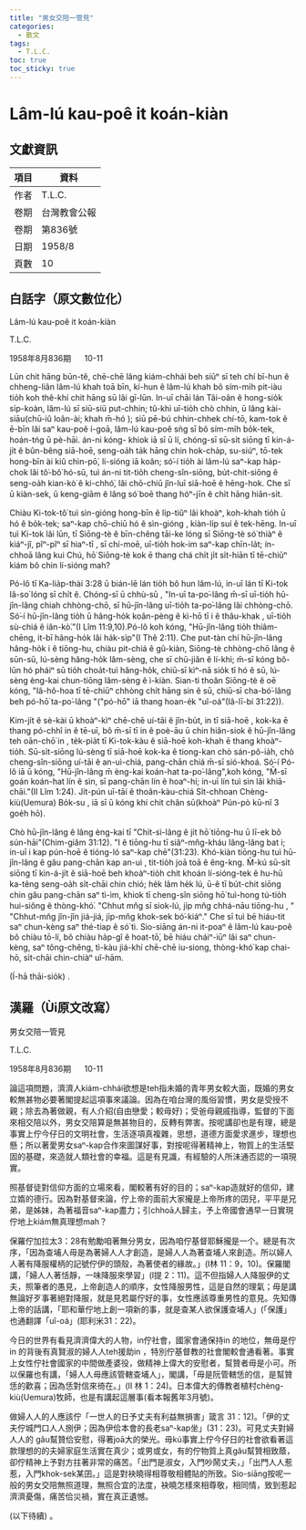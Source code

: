 ```yaml
---
title: "男女交陪一管見"
categories:
  - 散文
tags:
  - T.L.C. 
toc: true
toc_sticky: true
---
```


# Lâm-lú kau-poê it koán-kiàn

## 文獻資訊

| 項目 | 資料 |
|---|---|
| 作者 | T.L.C.  |
| 卷期 | 台灣教會公報 |
| 卷期 | 第836號 |
| 日期 | 1958/8 |
| 頁數 | 10 |

## 白話字（原文數位化）

Lâm-lú kau-poê it koán-kiàn

T.L.C.

1958年8月836期      10-11

Lūn chit hāng būn-tê, chē-chē lâng kiám-chhái beh siūⁿ sī teh chí bī-hun ê chheng-liân lâm-lú khah toā bīn, kí-hun ê lâm-lú khah bô sím-mi̍h pit-iàu tio̍h koh thê-khí chit hāng sū lâi gī-lūn. In-uī chāi lán Tâi-oân ê hong-sio̍k si̍p-koàn, lâm-lú sī siū-siū put-chhin; tû-khì uī-tio̍h chò chhin, ū lâng kài-siāu(chū-iû loân-ài; khah m̄-hó ); siū pē-bú chhin-chhek chí-tō, kam-tok ê ē-bīn lâi saⁿ kau-poê í-goā, lâm-lú kau-poê sǹg sī bô sím-mi̍h bo̍k-tek, hoán-tńg ū pè-hāi. án-ni kóng- khiok iā sī ū lí, chóng-sī sū-si̍t siōng tī kin-á-ji̍t ê bûn-bêng siā-hoē, seng-oa̍h ta̍k hāng chin hok-cha̍p, su-siúⁿ, tō-tek hong-bīn ài kiû chìn-pō͘, lí-sióng iā koân; só͘-í tio̍h ài lâm-lú saⁿ-kap ha̍p-chok lâi tô͘-bô͘ hó-sū, tuì án-ni tit-tio̍h cheng-sîn-siōng, bu̍t-chit-siōng ê seng-oa̍h kian-kò͘ ê ki-chhó͘, lâi chō-chiū jîn-luī siā-hoē ê hēng-hok. Che sī ū kiàn-sek, ū keng-giām ê lâng só͘ boē thang hóⁿ-jīn ê chi̍t hāng hiān-si̍t.

Chiàu Ki-tok-tô͘ tuì sìn-gióng hong-bīn ê li̍p-tiûⁿ lâi khoàⁿ, koh-khah tio̍h ū hó ê bo̍k-tek; saⁿ-kap chō-chiū hó ê sìn-gióng , kiàn-li̍p suí ê tek-hēng. In-uī tuì Ki-tok lâi lūn, tī Siōng-tè ê bīn-chêng tāi-ke lóng sī Siōng-tè só͘ thiàⁿ ê kiáⁿ-jî, pîⁿ-pîⁿ sī hiaⁿ-tī , sī chí-moē, uī-tio̍h hok-im saⁿ-kap chīn-la̍t; ín-chhoā lâng kui Chú, hō͘ Siōng-tè kok ē thang chá chi̍t ji̍t si̍t-hiān tī tē-chiūⁿ kiám bô chin lí-sióng mah?

Pó-lô tī Ka-lia̍p-thài 3:28 ū bián-lē lán tio̍h bô hun lâm-lú, in-uī lán tī Ki-tok Iâ-so͘ lóng sī chi̍t ê. Chóng-sī ū chhù-sū , "In-uī ta-po͘-lâng m̄-sī uī-tio̍h hū-jîn-lâng chiah chhòng-chō, sī hū-jîn-lâng uī-tio̍h ta-po͘-lâng lâi chhòng-chō. Só͘-í hū-jîn-lâng tio̍h ū hâng-ho̍k koân-pèng ê kì-hō tī i ê thâu-khak , uī-tio̍h sù-chiá ê iân-kò͘."(I Lîm 11:9,10).Pó-lô koh kóng, "Hū-jîn-lâng tio̍h thiâm-chēng, it-bī hâng-ho̍k lâi ha̍k-si̍p"(I Thê 2:11). Che put-tàn chí hū-jîn-lâng hâng-ho̍k i ê tiōng-hu, chiàu pit-chiá ê gû-kiàn, Siōng-tè chhòng-chō lâng ê sūn-sū, lú-sèng hâng-ho̍k lâm-sèng, che sī chū-jiân ê lí-khì; m̄-sī kóng bô-lūn hó pháiⁿ sū tio̍h choa̍t-tuì hâng-ho̍k, chiū-sī kìⁿ-nā sio̍k tī hó ê sū, lú-sèng èng-kai chun-tiōng lâm-sèng ê ì-kiàn. Sian-ti thoân Siōng-tè ê oē kóng, "Iâ-hô-hoa tī tē-chiūⁿ chhòng chi̍t hāng sin ê sū, chiū-sī cha-bó͘-lâng beh pó-hō͘ ta-po͘-lâng "("pó-hō͘" iā thang hoan-e̍k "uî-oá"(Iâ-lī-bí 31:22)).

Kim-ji̍t ê sè-kài ū khoàⁿ-kìⁿ chē-chē uí-tāi ê jîn-bu̍t, in tī siā-hoē , kok-ka ē thang pó-chhî in ê tē-uī, bô m̄-sī tī in ê poè-āu ū chin hiân-siok ê hū-jîn-lâng teh oān-chō͘ in , te̍k-pia̍t tī Ki-tok-kàu ê siā-hoē koh-khah ē thang khoàⁿ-tio̍h. Sū-si̍t-siōng lú-sèng tī siā-hoē kok-ka ê tiong-kan chò sán-pô-ia̍h, chò cheng-sîn-siōng uí-tāi ê an-uì-chiá, pang-chān chiá m̄-sī sió-khoá. Só͘-í Pó-lô iā ū kóng, "Hū-jîn-lâng m̄ èng-kai koán-hat ta-po͘-lâng",koh kóng, "M̄-sī goán koán-hat lín ê sìn, sī pang-chān lín ê hoaⁿ-hí; in-uī lín tuì sìn lâi khiā-chāi."(II Lîm 1:24). Ji̍t-pún uī-tāi ê thoân-kàu-chiá Si̍t-chhoan Chèng-kiù(Uemura) Bo̍k-su , iā sī ū kóng khí chit chân sū(khoàⁿ Pún-pò kū-nî 3 goe̍h hō).

Chò hū-jîn-lâng ê lâng èng-kai tī "Chi̍t-sì-lâng ê ji̍t hō͘ tiōng-hu ū lī-ek bô sún-hāi"(Chim-giâm 31:12). "I ê tiōng-hu tī siâⁿ-mn̂g-kháu lâng-lâng bat i; in-uī i kap pún-hoē ê tióng-ló saⁿ-kap chē"(31:23). Khó-kiàn tiōng-hu tuì hū-jîn-lâng ê gâu pang-chān kap an-uì , tit-tio̍h joā toā ê êng-kng. M̄-kú sū-si̍t siōng tī kin-á-ji̍t ê siā-hoē beh khoàⁿ-tio̍h chit khoán lí-sióng-tek ê hu-hū ka-têng seng-oa̍h si̍t-chāi chin chió; he̍k lâm he̍k lú, ū-ê tī bu̍t-chit siōng chin gâu pang-chān saⁿ tì-ìm, khiok tī cheng-sîn siōng hō͘ tuì-hong tú-tio̍h hui-siông ê thòng-khó͘. "Chhut mn̂g sī siok-lú, ji̍p mn̂g chhá-nāu tiōng-hu , " "Chhut-mn̂g jîn-jîn jiá-jiá, ji̍p-mn̂g khok-sek bó͘-kiáⁿ." Che sī tuì bē hiáu-tit saⁿ chun-kèng saⁿ thé-tiap ê só͘ tì. Sio-siāng án-ni it-poaⁿ ê lâm-lú kau-poê bô chiàu tō-lí, bô chiàu ha̍p-gî ê hoat-tō͘, bē hiáu cháiⁿ-iūⁿ lâi saⁿ chun-kèng, saⁿ tông-chêng, tì-kàu jiá-khí chē-chē iu-siong, thòng-khó͘ kap chai-hō, si̍t-chāi chin-chiàⁿ uî-hām.

(Í-hā thāi-sio̍k) .

## 漢羅（Ùi原文改寫）

男女交陪一管見

T.L.C.

1958年8月836期      10-11

論這項問題，濟濟人kiám-chhái欲想是teh指未婚的青年男女較大面，既婚的男女較無甚物必要著閣提起這項事來議論。因為在咱台灣的風俗習慣，男女是受授不親；除去為著做親，有人介紹(自由戀愛；較毋好)；受爸母親戚指導，監督的下面來相交陪以外，男女交陪算是無甚物目的，反轉有弊害。按呢講卻也是有理，總是事實上佇今仔日的文明社會，生活逐項真複雜，思想，道德方面愛求進步，理想也懸；所以著愛男女saⁿ-kap合作來圖謀好事，對按呢得著精神上，物質上的生活堅固的基礎，來造就人類社會的幸福。這是有見識，有經驗的人所沬通否認的一項現實。

照基督徒對信仰方面的立場來看，閣較著有好的目的；saⁿ-kap造就好的信仰，建立媠的德行。因為對基督來論，佇上帝的面前大家攏是上帝所疼的囝兒，平平是兄弟，是姊妹，為著福音saⁿ-kap盡力；引chhoā人歸主，予上帝國會通早一日實現佇地上kiám無真理想mah？

保羅佇加拉太3：28有勉勵咱著無分男女，因為咱佇基督耶穌攏是一个。總是有次序，「因為查埔人毋是為著婦人人才創造，是婦人人為著查埔人來創造。所以婦人人著有降服權柄的記號佇伊的頭殼，為著使者的緣故。」(I林 11：9，10)。保羅閣講，「婦人人著恬靜，一味降服來學習」(I提 2：11)。這不但指婦人人降服伊的丈夫，照筆者的愚見，上帝創造人的順序，女性降服男性，這是自然的理氣；毋是講無論好歹事著絕對降服，就是見若屬佇好的事，女性應該尊重男性的意見。先知傳上帝的話講，「耶和華佇地上創一項新的事，就是查某人欲保護查埔人」(「保護」也通翻譯「uî-oá」(耶利米31：22)。

今日的世界有看見濟濟偉大的人物，in佇社會，國家會通保持in 的地位，無毋是佇in 的背後有真賢淑的婦人人teh援助in ，特別佇基督教的社會閣較會通看著。事實上女性佇社會國家的中間做產婆役，做精神上偉大的安慰者，幫贊者毋是小可。所以保羅也有講，「婦人人毋應該管轄查埔人」，閣講，「毋是阮管轄恁的信，是幫贊恁的歡喜；因為恁對信來徛在。」(II 林 1：24)。日本偉大的傳教者植村chèng-kiù(Uemura)牧師，也是有講起這層事(看本報舊年3月號)。

做婦人人的人應該佇「一世人的日予丈夫有利益無損害」箴言 31：12)。「伊的丈夫佇城門口人人捌伊；因為伊佮本會的長老saⁿ-kap坐」(31：23)。可見丈夫對婦人人的 gâu幫贊佮安慰，得著joā大的榮光。毋kú事實上佇今仔日的社會欲看著這款理想的的夫婦家庭生活實在真少；或男或女，有的佇物質上真gâu幫贊相致蔭，卻佇精神上予對方拄著非常的痛苦。「出門是淑女，入門吵鬧丈夫，」「出門人人惹惹，入門khok-sek某囝。」這是對袂曉得相尊敬相體貼的所致。Sio-siāng按呢一般的男女交陪無照道理，無照合宜的法度，袂曉怎樣來相尊敬，相同情，致到惹起濟濟憂傷，痛苦佮災禍，實在真正遺憾。

(以下待續) 。
